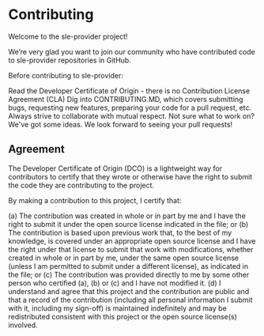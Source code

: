 # Contributing

Welcome to the sle-provider project!

We’re very glad you want to join our community who have contributed code to sle-provider repositories in GitHub.

Before contributing to sle-provider:

Read the Developer Certificate of Origin - there is no Contribution License Agreement (CLA)
Dig into CONTRIBUTING.MD, which covers submitting bugs, requesting new features, preparing your code for a pull request, etc.
Always strive to collaborate with mutual respect.
Not sure what to work on? We've got some ideas.
We look forward to seeing your pull requests!

## Agreement

The Developer Certificate of Origin (DCO) is a lightweight way for contributors to certify that they wrote or otherwise have the right to submit the code they are contributing to the project.

By making a contribution to this project, I certify that:

(a) The contribution was created in whole or in part by me and I have the right to submit it under the open source license indicated in the file; or
(b) The contribution is based upon previous work that, to the best of my knowledge, is covered under an appropriate open source license and I have the right under that license to submit that work with modifications, whether created in whole or in part by me, under the same open source license (unless I am permitted to submit under a different license), as indicated in the file; or
(c) The contribution was provided directly to me by some other person who certified (a), (b) or (c) and I have not modified it.
(d) I understand and agree that this project and the contribution are public and that a record of the contribution (including all personal information I submit with it, including my sign-off) is maintained indefinitely and may be redistributed consistent with this project or the open source license(s) involved.

